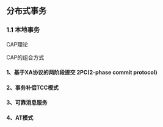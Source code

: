 ## 分布式事务

### 1.1 本地事务

CAP理论

CAP的组合方式

 

#### 1、基于XA协议的两阶段提交 2PC(2-phase commit protocol)

#### 2、事务补偿TCC模式

#### 3、可靠消息服务

#### 4、AT模式

